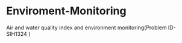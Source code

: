 # Enviroment-Monitoring
Air and water quality index and environment monitoring(Problem ID- SIH1324 )
